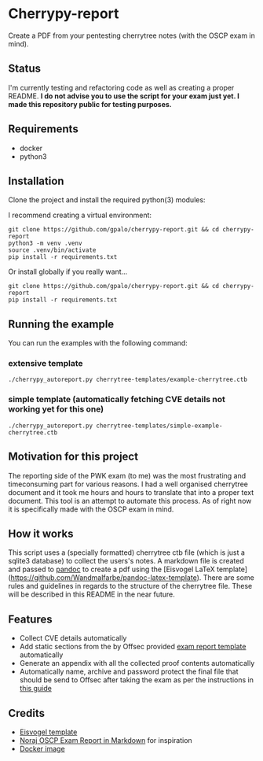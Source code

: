 # Cherrypy-report
Create a PDF from your pentesting cherrytree notes (with the OSCP exam in mind).

## Status
I'm currently testing and refactoring code as well as creating a proper README. **I do not advise you to use the script for your exam just yet. I made this repository public for testing purposes.**


## Requirements

* docker
* python3

## Installation

Clone the project and install the required python(3) modules:

I recommend creating a virtual environment:

```console
git clone https://github.com/gpalo/cherrypy-report.git && cd cherrypy-report
python3 -m venv .venv
source .venv/bin/activate
pip install -r requirements.txt
```

Or install globally if you really want...

```console
git clone https://github.com/gpalo/cherrypy-report.git && cd cherrypy-report
pip install -r requirements.txt
```

## Running the example
You can run the examples with the following command:

### extensive template
```console
./cherrypy_autoreport.py cherrytree-templates/example-cherrytree.ctb
```

### simple template (automatically fetching CVE details not working yet for this one)
```console
./cherrypy_autoreport.py cherrytree-templates/simple-example-cherrytree.ctb
```

## Motivation for this project

The reporting side of the PWK exam (to me) was the most frustrating and timeconsuming part for various reasons. I had a well organised cherrytree document and it took me hours and hours to translate that into a proper text document. This tool is an attempt to automate this process. As of right now it is specifically made with the OSCP exam in mind. 

## How it works

This script uses a (specially formatted) cherrytree ctb file (which is just a sqlite3 database) to collect the users's notes. A markdown file is created and passed to [pandoc](https://pandoc.org/) to create a pdf using the [Eisvogel LaTeX template] (https://github.com/Wandmalfarbe/pandoc-latex-template). There are some rules and guidelines in regards to the structure of the cherrytree file. These will be described in this README in the near future.

## Features
* Collect CVE details automatically
* Add static sections from the by Offsec provided [exam report template](https://www.offensive-security.com/pwk-online/PWK-Example-Report-v1.pdf) automatically
* Generate an appendix with all the collected proof contents automatically
* Automatically name, archive and password protect the final file that should be send to Offsec after taking the exam as per the instructions in [this guide](https://support.offensive-security.com/oscp-exam-guide/)

## Credits

* [Eisvogel template](https://github.com/Wandmalfarbe/pandoc-latex-template)
* [Noraj OSCP Exam Report in Markdown](https://github.com/noraj/OSCP-Exam-Report-Template-Markdown) for inspiration
* [Docker image](https://github.com/rstropek/pandoc-latex)

